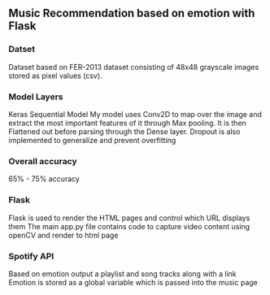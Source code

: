 ## Music Recommendation based on emotion with Flask

### Datset
  Dataset based on FER-2013 dataset consisting of 48x48 grayscale images stored as pixel values (csv). 
### Model Layers
  Keras Sequential Model
  My model uses Conv2D to map over the image and extract the most important features of it through Max pooling. 
  It is then Flattened out before parsing through the Dense layer. 
  Dropout is also implemented to generalize and prevent overfitting
### Overall accuracy
  65% - 75% accuracy
### Flask
  Flask is used to render the HTML pages and control which URL displays them
  The main app.py file contains code to capture video content using openCV and render to html page
### Spotify API
  Based on emotion output a playlist and song tracks along with a link
  Emotion is stored as a global variable which is passed into the music page
